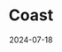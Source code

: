 ---  
layout: startup_page  
title: "Coast"  
id: "coastpay.com"  
permalink: "/coastcoastpay.com07182024/"  
website: "https://coastpay.com/"  
funding_round: "Series B"  
funding_amount: "$40M"  
investors: "ICONIQ Growth, Accel, Insight Partners, Vesey Ventures, Avid Ventures, Thomvest, Synchrony"  
about: "Coast provides a streamlined solution for US companies to manage fuel and fleet spending. Their platform leverages mobile technology and vehicle data to offer cost savings and efficiency improvements for fleet management. Thousands of businesses utilize Coast, reporting significant reductions in fuel bills and administrative time."  
markets: "Fintech, Financial Services, Other Financial Services, Business/Productivity Software"  
hq: "New York, New York, United States"  
founded_year: "2020"  
linkedin: "https://www.linkedin.com/company/coastpay"  
twitter: "https://twitter.com/coastpayments"  
instagram: ""  
facebook: "https://www.facebook.com/CoastPay"  
crunchbase: "https://www.crunchbase.com/organization/coast-967f?utm_source=linkedin&utm_medium=referral&utm_campaign=linkedin_companies&utm_content=profile_cta_anon&trk=funding_crunchbase"  
pitchbook: "https://pitchbook.com/profiles/company/469286-02"  

date_display: "18-Jul-2024"  
date: "2024-07-18"

# SEO Optimization  
meta_title: "Coast - Series B Funding ($40M)"  
meta_description: "Coast, Coast provides a streamlined solution for US companies to manage fuel and fleet spending. Their platform leverages mobile technology and vehicle data ..."  
meta_keywords: "Coast, Fintech, Financial Services, Other Financial Services, Business/Productivity Software, Series B funding"  
canonical_url: "https://startup.projectstartups.com/coastcoastpay.com07182024/"  
---